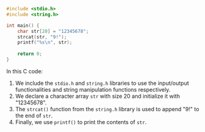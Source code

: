 ```c
#include <stdio.h>
#include <string.h>

int main() {
    char str[20] = "12345678";
    strcat(str, "9!");
    printf("%s\n", str);
    
    return 0;
}
```
In this C code:
1. We include the `stdio.h` and `string.h` libraries to use the input/output functionalities and string manipulation functions respectively.
2. We declare a character array `str` with size 20 and initialize it with "12345678".
3. The `strcat()` function from the `string.h` library is used to append "9!" to the end of `str`.
4. Finally, we use `printf()` to print the contents of `str`.
